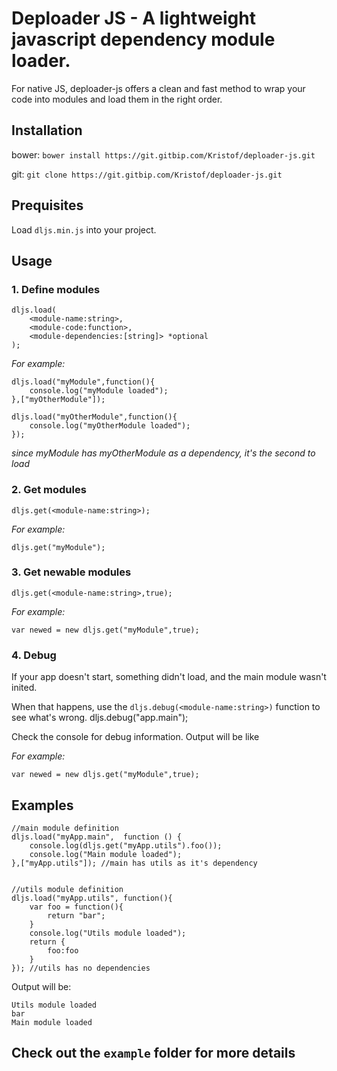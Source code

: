 # Deploader JS - A lightweight javascript dependency module loader.

For native JS, deploader-js offers a clean and fast method to wrap your code into modules and load them in the right order.

## Installation

bower: `bower install https://git.gitbip.com/Kristof/deploader-js.git`

git: `git clone https://git.gitbip.com/Kristof/deploader-js.git`
 
## Prequisites

Load `dljs.min.js` into your project. 

## Usage

### 1. Define modules
    dljs.load(
        <module-name:string>,
        <module-code:function>,
        <module-dependencies:[string]> *optional
    );
    
_For example:_ 
    
    dljs.load("myModule",function(){
        console.log("myModule loaded");
    },["myOtherModule"]);
    
    dljs.load("myOtherModule",function(){
        console.log("myOtherModule loaded");
    });
    
_since myModule has myOtherModule as a dependency, it's the second to load_
    
### 2. Get modules
    dljs.get(<module-name:string>);

_For example:_ 
   
    dljs.get("myModule");
        
### 3. Get newable modules
    dljs.get(<module-name:string>,true);

_For example:_ 

    var newed = new dljs.get("myModule",true);        
    
### 4. Debug
If your app doesn't start, something didn't load, and the main module wasn't inited.

When that happens, use the `dljs.debug(<module-name:string>)` function to see what's wrong.
    dljs.debug("app.main");
    
Check the console for debug information. Output will be like 

_For example:_ 

    var newed = new dljs.get("myModule",true);
    
## Examples
    
    //main module definition
    dljs.load("myApp.main",  function () {        
        console.log(dljs.get("myApp.utils").foo());
        console.log("Main module loaded"); 
    },["myApp.utils"]); //main has utils as it's dependency
    
    
    //utils module definition
    dljs.load("myApp.utils", function(){    
        var foo = function(){
            return "bar";
        }
        console.log("Utils module loaded");        
        return {
            foo:foo
        }        
    }); //utils has no dependencies

Output will be: 
    
    Utils module loaded
    bar
    Main module loaded
    
## Check out the `example` folder for more details



